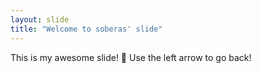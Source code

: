 ```yaml
---
layout: slide
title: "Welcome to soberas' slide"
---
```

This is my awesome slide! :tada:
Use the left arrow to go back!
